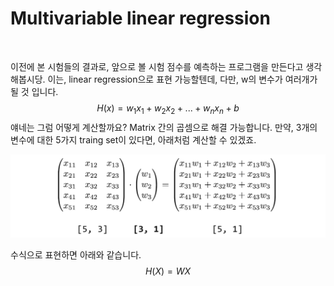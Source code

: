 # Multivariable linear regression

</br>

이전에 본 시험들의 결과로, 앞으로 볼 시험 점수를 예측하는 프로그램을 만든다고 생각해봅시당. 이는, linear regression으로 표현 가능할텐데, 다만, w의 변수가 여러개가 될 것 입니다.
$$
H (x) = w_1x_1 + w_2x_2 + ... + w_nx_n + b
$$
얘네는 그럼 어떻게 계산할까요? Matrix 간의 곱셈으로 해결 가능합니다. 만약, 3개의 변수에 대한 5가지 traing set이 있다면, 아래처럼 계산할 수 있겠죠.

![lec04_1](./assets/lec04.png)

수식으로 표현하면 아래와 같습니다.
$$
H(X) = WX
$$
